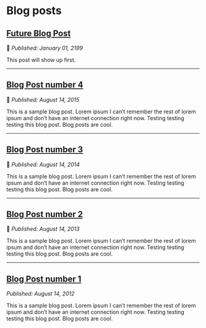 # Blog posts

## [Future Blog Post](blog/blog_05.md)

:calendar: *Published: January 01, 2199*

This post will show up first.

---

## [Blog Post number 4](blog/blog_04.md)

:calendar: *Published: August 14, 2015*

This is a sample blog post. Lorem ipsum I can’t remember the rest of lorem ipsum and don’t have an internet connection right now. Testing testing testing this blog post. Blog posts are cool.

---

## [Blog Post number 3](blog/blog_03.md)

:calendar: *Published: August 14, 2014*

This is a sample blog post. Lorem ipsum I can’t remember the rest of lorem ipsum and don’t have an internet connection right now. Testing testing testing this blog post. Blog posts are cool.

---

## [Blog Post number 2](blog/blog_02.md)

:calendar: *Published: August 14, 2013*

This is a sample blog post. Lorem ipsum I can’t remember the rest of lorem ipsum and don’t have an internet connection right now. Testing testing testing this blog post. Blog posts are cool.

---

## [Blog Post number 1](blog/blog_01.md)

*Published: August 14, 2012*

This is a sample blog post. Lorem ipsum I can’t remember the rest of lorem ipsum and don’t have an internet connection right now. Testing testing testing this blog post. Blog posts are cool.